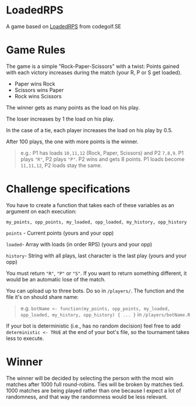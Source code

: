 # LoadedRPS

A game based on [LoadedRPS](https://codegolf.stackexchange.com/questions/122376/koth-loaded-rps) from codegolf.SE


# Game Rules

The game is a simple "Rock-Paper-Scissors" with a twist: Points gained with each victory increases during the match (your R, P or S get loaded).

 - Paper wins Rock
 - Scissors wins Paper
 - Rock wins Scissors

The winner gets as many points as the load on his play.

The loser increases by 1 the load on his play.

In the case of a tie, each player increases the load on his play by 0.5.

After 100 plays, the one with more points is the winner.

> e.g.: P1 has loads `10,11,12` (Rock, Paper, Scissors) and P2 `7,8,9`. P1 plays `"R"`, P2 plays `"P"`. P2 wins and gets 8 points. P1 loads become `11,11,12`, P2 loads stay the same.

# Challenge specifications
You have to create a function that takes each of these variables as an argument on each execution:

    my_points, opp_points, my_loaded, opp_loaded, my_history, opp_history
`points` - Current points (yours and your opp)

`loaded`- Array with loads (in order RPS) (yours and your opp)

`history`- String with all plays, last character is the last play (yours and your opp)

You must return `"R"`, `"P"` or `"S"`. If you want to return something different, it would be an automatic lose of the match.

You can upload up to three bots. Do so in `/players/`.
The function and the file it's on should share name:
> e.g. `botName <- function(my_points, opp_points, my_loaded, opp_loaded, my_history, opp_history) { ... }` in `/players/botName.R`

If your bot is deterministic (i.e., has no random decision) feel free to add  `deterministic <- TRUE` at the end of your bot's file, so the tournament takes less to execute.

# Winner

The winner will be decided by selecting the person with the most win matches after 1000 full round-robins. Ties will be broken by matches tied.
1000 matches are being played rather than one because I expect a lot of randomness, and that way the randomness would be less relevant.
